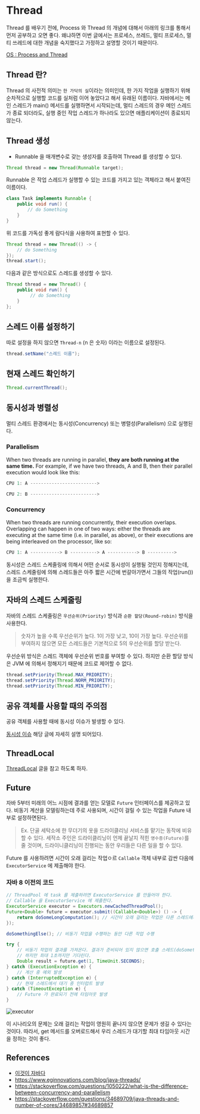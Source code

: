 # Thread

Thread 를 배우기 전에, Process 와 Thread 의 개념에 대해서 아래의 링크를 통해서 먼저 공부하고 오면 좋다. 왜냐하면 이번 글에서는 프로세스, 쓰레드, 멀티 프로세스, 멀티 쓰레드에 대한 개념을 숙지했다고 가정하고 설명할 것이기 때문이다.

[OS : Process and Thread](https://github.com/NKLCWDT/cs/blob/main/Operating%20System/%ED%94%84%EB%A1%9C%EC%84%B8%EC%8A%A4%EC%99%80%20%EC%93%B0%EB%A0%88%EB%93%9C.md)

## Thread 란?

Thread 의 사전적 의미는 `한 가닥의 실`이라는 의미인데, 한 가지 작업을 실행하기 위해 순차적으로 실행할 코드를 실처럼 이어 놓았다고 해서 유래된 이름이다.
자바에서는 메인 스레드가 main() 메서드를 실행하면서 시작되는데, 멀티 스레드의 경우 메인 스레드가 종료 되더라도, 실행 중인 작업 스레드가 하나라도 있으면 애플리케이션이 종료되지 않는다.

## Thread 생성

- Runnable 을 매개변수로 갖는 생성자를 호출하여 Thread 를 생성할 수 있다.

```java
Thread thread = new Thread(Runnable target);
```

Runnable 은 작업 스레드가 실행할 수 있는 코드를 가지고 있는 객체라고 해서 붙여진 이름이다.

```java
class Task implements Runnable {
    public void run() {
        // do Something
    }
}
```

위 코드를 가독성 좋게 람다식을 사용하여 표현할 수 있다.

```java
Thread thread = new Thread(() -> {
    // do Something
});
thread.start();
```

다음과 같은 방식으로도 스레드를 생성할 수 있다.

```java
Thread thread = new Thread() {
    public void run() {
         // do Something
    }
};
```

## 스레드 이름 설정하기

따로 설정을 하지 않으면 `Thread-n` (n 은 숫자) 이라는 이름으로 설정된다.

```java
thread.setName("스레드 이름");
```

## 현재 스레드 확인하기

```java
Thread.currentThread();
```

## 동시성과 병렬성

멀티 스레드 환경에서는 동시성(Concurrency) 또는 병렬성(Parallelism) 으로 실행된다.

### Parallelism

When two threads are running in parallel, __they are both running at the same time.__ For example, if we have two threads, A and B, then their parallel execution would look like this:

```java
CPU 1: A ------------------------->

CPU 2: B ------------------------->
```

### Concurrency

When two threads are running concurrently, their execution overlaps. Overlapping can happen in one of two ways: either the threads are executing at the same time (i.e. in parallel, as above), or their executions are being interleaved on the processor, like so:

```java
CPU 1: A -----------> B ----------> A -----------> B ---------->
```

동시성은 스레드 스케줄링에 의해서 어떤 순서로 동시성이 실행될 것인지 정해지는데, 스레드 스케줄링에 의해 스레드들은 아주 짧은 시간에 번갈아가면서 그들의 작업(run())을 조금씩 실행한다.

## 자바의 스레드 스케줄링

자바의 스레드 스케줄링은 `우선순위(Priority)` 방식과 `순환 할당(Round-robin)` 방식을 사용한다.

> 숫자가 높을 수록 우선순위가 높다. 1이 가장 낮고, 10이 가장 높다. 우선순위를 부여하지 않으면 모든 스레드들은 기본적으로 5의 우선순위를 할당 받는다.

우선순위 방식은 스레드 객체에 우선순위 번호를 부여할 수 있다. 하지만 순환 할당 방식은 JVM 에 의해서 정해지기 때문에 코드로 제어할 수 없다.

```java
thread.setPriority(Thread.MAX_PRIORITY);
thread.setPriority(Thread.NORM_PRIORITY);
thread.setPriority(Thread.MIN_PRIORITY);
```

## 공유 객체를 사용할 때의 주의점

공유 객체를 사용할 때에 동시성 이슈가 발생할 수 있다.

[동시성 이슈](https://github.com/NKLCWDT/cs/blob/main/Operating%20System/%ED%94%84%EB%A1%9C%EC%84%B8%EC%8A%A4%EC%99%80%20%EC%93%B0%EB%A0%88%EB%93%9C.md#%EB%8F%99%EC%8B%9C%EC%84%B1-%EC%9D%B4%EC%8A%88) 해당 글에 자세히 설명 되어있다.

## ThreadLocal

[ThreadLocal](https://github.com/NKLCWDT/cs/blob/main/Operating%20System/%ED%94%84%EB%A1%9C%EC%84%B8%EC%8A%A4%EC%99%80%20%EC%93%B0%EB%A0%88%EB%93%9C.md#threadlocal) 글을 참고 하도록 하자.

## Future

자바 5부터 미래의 어느 시점에 결과를 얻는 모델로 `Future` 인터페이스를 제공하고 있다. 비동기 계산을 모델링하는데 주로 사용되며, 시간이 걸릴 수 있는 작업을 Future 내부로 설정하면된다.

> Ex. 단골 세탁소에 한 무더기의 옷을 드라이클리닝 서비스를 맡기는 동작에 비유할 수 있다. 세작소 주인은 드라이클리닝이 언제 끝날지 적힌 `영수증(Future)`를 줄 것이며, 드라이니클리닝이 진행되는 동안 우리들은 다른 일을 할 수 있다.

Future 를 사용하려면 시간이 오래 걸리는 작업ㅇ르 `Callable` 객체 내부로 감싼 다음에 `ExecutorService` 에 제출해야 한다.

### 자바 8 이전의 코드

```java
// ThreadPool 에 task 를 제출하려면 ExecutorService 를 만들어야 한다.
// Callable 을 ExecutorService 에 제출한다.
ExecutorService executor = Executors.newCachedThreadPool();
Future<Double> future = executor.submit((Callable<Double>) () -> {
    return doSomeLongComputation(); // 시간이 오래 걸리는 작업은 다른 스레드에서 비동기적으로 실행한다.
});

doSomethingElse(); // 비동기 작업을 수행하는 동안 다른 작업 수행

try {
    // 비동기 작업의 결과를 가져온다. 결과가 준비되어 있지 않으면 호출 스레드(doSomethingElse())가 블록된다. 
    // 하지만 최대 1초까지만 기다린다.
    Double result = future.get(1, TimeUnit.SECONDS); 
} catch (ExecutionException e) {
    // 계산 중 예외 발생
} catch (InterruptedException e) {
    // 현재 스레드에서 대기 중 인터럽트 발생
} catch (TimeoutException e) {
    // Future 가 완료되기 전에 타임아웃 발생
}
```

![executor](https://user-images.githubusercontent.com/47518272/153706901-a2e3b001-ff66-4806-94aa-4f235d2ade2b.png)

이 시나리오의 문제는 오래 걸리는 작업이 영원히 끝나지 않으면 문제가 생길 수 있다는 것이다. 따라서, get 메서드를 오버로드해서 우리 스레드가 대기할 최대 타임아웃 시간을 정하는 것이 좋다.

## References

- [이것이 자바다](http://www.yes24.com/Product/Goods/15651484)
- https://www.eginnovations.com/blog/java-threads/
- https://stackoverflow.com/questions/1050222/what-is-the-difference-between-concurrency-and-parallelism
- https://stackoverflow.com/questions/34689709/java-threads-and-number-of-cores/34689857#34689857
